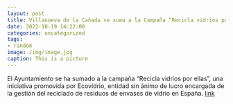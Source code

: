 ```yaml
---
layout: post
title: Villanueva de la Cañada se suma a la Campaña “Recicla vidrios por ellas”
date: 2022-10-19 14:22:00
categories: uncategorized
tags:
- random
image: /img/image.jpg
caption: This is a picture
---
```

El Ayuntamiento se ha sumado a la campaña “Recicla vidrios por ellas”, una iniciativa promovida por Ecovidrio, entidad sin ánimo de lucro encargada de la gestión del reciclado de residuos de envases de vidrio en España.   [link](https://www.ayto-villacanada.es/noticias/villanueva-de-la-canada-se-suma-a-la-campana-recicla-vidrios-por-ellas/)
